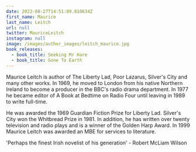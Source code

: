 ```yaml
---
date: 2022-08-27T14:51:09.810634Z
first_name: Maurice
last_name: Leitch
url: null
twitter: MauriceLeitch
instagram: null
image: /images/author_images/leitch_maurice.jpg
book_releases:
  - book_title: Seeking Mr Hare
  - book_title: Gone To Earth
---
```

Maurice Leitch is author of The Liberty Lad, Poor Lazarus, Silver's City and many other works. In 1969, he moved to London from his native Northern Ireland to become a producer in the BBC's radio drama department. In 1977 he became editor of A Book at Bedtime on Radio Four until leaving in 1989 to write full-time. 

He was awarded the 1969 Guardian Fiction Prize for Liberty Lad. Silver's City won the Whitbread Prize in 1981. In addition, he has written over twenty television and radio plays and is a winner of the Golden Harp Award. In 1999 Maurice Leitch was awarded an MBE for services to literature.

'Perhaps the finest Irish novelist of his generation' - Robert McLiam Wilson